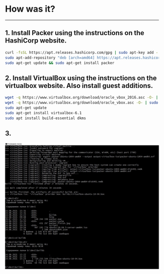 # How was it?
************

## 1. Install Packer using the instructions on the HashiCorp website.  
   ```sh  
   curl -fsSL https://apt.releases.hashicorp.com/gpg | sudo apt-key add -  
   sudo apt-add-repository "deb [arch=amd64] https://apt.releases.hashicorp.com $(lsb_release -cs) main"  
   sudo apt-get update && sudo apt-get install packer  
   ```  
## 2. Install VirtualBox using the instructions on the virtualbox website. Also install guest additions.  
   ```sh
   wget -q https://www.virtualbox.org/download/oracle_vbox_2016.asc -O- | sudo apt-key add -  
   wget -q https://www.virtualbox.org/download/oracle_vbox.asc -O- | sudo apt-key add -  
   sudo apt-get update  
   sudo apt-get install virtualbox-6.1  
   sudo apt install build-essential dkms  
   ```
## 3. 



![alt text](https://github.com/dan480/DevOps_courses/blob/main/1.Containers-VMs/1.1.Vagrant%2BPacker/packer_finish.jpg?raw=true)
   

